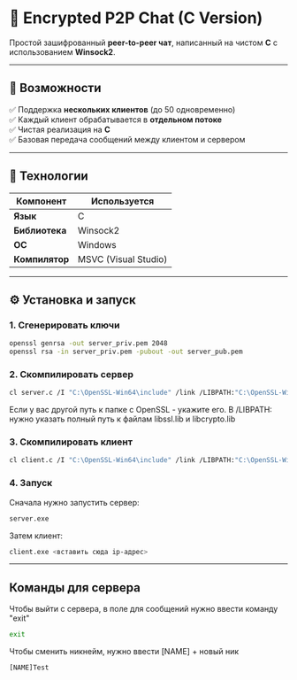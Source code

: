 # 🔐 Encrypted P2P Chat (C Version)

Простой зашифрованный **peer-to-peer чат**, написанный на чистом **C** с использованием **Winsock2**. 

---

## 🚀 Возможности

✅ Поддержка **нескольких клиентов** (до 50 одновременно)  
✅ Каждый клиент обрабатывается в **отдельном потоке**  
✅ Чистая реализация на **C**  
✅ Базовая передача сообщений между клиентом и сервером  

---

## 🧱 Технологии

| Компонент | Используется |
|------------|---------------|
| **Язык** | C |
| **Библиотека** | Winsock2 |
| **ОС** | Windows |
| **Компилятор** | MSVC (Visual Studio) |

---

## ⚙️ Установка и запуск

### 1. Сгенерировать ключи
```bash
openssl genrsa -out server_priv.pem 2048
openssl rsa -in server_priv.pem -pubout -out server_pub.pem
```

### 2. Скомпилировать сервер
```bash
cl server.c /I "C:\OpenSSL-Win64\include" /link /LIBPATH:"C:\OpenSSL-Win64\lib\VC\x64\MD" libssl.lib libcrypto.lib ws2_32.lib
```
Если у вас другой путь к папке с OpenSSL - укажите его. 
В /LIBPATH: нужно указать полный путь к файлам libssl.lib и libcrypto.lib

### 3. Скомпилировать клиент
```bash
cl client.c /I "C:\OpenSSL-Win64\include" /link /LIBPATH:"C:\OpenSSL-Win64\lib\VC\x64\MD" libcrypto.lib ws2_32.lib
```

### 4. Запуск
Сначала нужно запустить сервер:
```bash
server.exe
```
Затем клиент:
```bash
client.exe <вставить сюда ip-адрес>
```

---

## Команды для сервера

Чтобы выйти с сервера, в поле для сообщений нужно ввести команду "exit"
```bash
exit
```

Чтобы сменить никнейм, нужно ввести [NAME] + новый ник
```bash
[NAME]Test
```